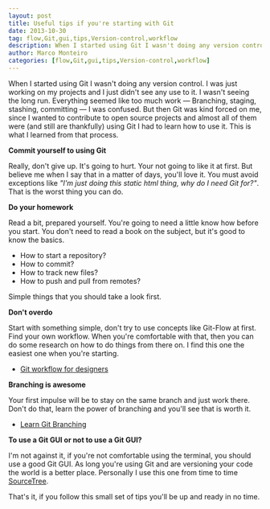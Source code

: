 ```yaml
---
layout: post
title: Useful tips if you're starting with Git
date: 2013-10-30
tag: flow,Git,gui,tips,Version-control,workflow
description: When I started using Git I wasn't doing any version control. I was just working on my projects and I just didn't see any use to it. I wasn't seeing
author: Marco Monteiro
categories: [flow,Git,gui,tips,Version-control,workflow]
---
```


When I started using Git I wasn't doing any version control. I was just working on my projects and I just didn't see any use to it. I wasn't seeing the long run. Everything seemed like too much work — Branching, staging, stashing, committing — I was confused.  But then Git was kind forced on me, since I wanted to contribute to open source projects and almost all of them were (and still are thankfully) using Git I had to learn how to use it. This is what I learned from that process.

<!--more-->

**<i class="icon-arrow-right"></i> Commit yourself to using Git**

Really, don't give up. It's going to hurt. Your not going to like it at first. But believe me when I say that in a matter of days, you'll love it. You must avoid exceptions like *"I'm just doing this static html thing, why do I need Git for?"*. That is the worst thing you can do.

**<i class="icon-arrow-right"></i> Do your homework**

Read a bit, prepared yourself. You're going to need a little know how before you start. You don't need to read a book on the subject, but it's good to know the basics.

* <i class="icon-angle-right"></i> How to start a repository?
* <i class="icon-angle-right"></i> How to commit?
* <i class="icon-angle-right"></i> How to track new files?
* <i class="icon-angle-right"></i> How to push and pull from remotes?

Simple things that you should take a look first.

**<i class="icon-arrow-right"></i> Don't overdo**

Start with something simple, don't try to use concepts like Git-Flow at first. Find your own workflow. When you're comfortable with that, then you can do some research on how to do things from there on. I find this one the easiest one when you're starting.

* [<i class="icon-angle-right"></i> Git workflow for designers](http://blog.teamtreehouse.com/git-for-designers-part-1)

**<i class="icon-arrow-right"></i> Branching is awesome**

Your first impulse will be to stay on the same branch and just work there. Don't do that, learn the power of branching and you'll see that is worth it.

* [<i class="icon-angle-right"></i> Learn Git Branching](http://pcottle.github.io/learnGitBranching/)

**<i class="icon-arrow-right"></i> To use a Git GUI or not to use a Git GUI?**

I'm not against it, if you're not comfortable using the terminal, you should use a good Git GUI. As long you're using Git and are versioning your code the world is a better place. Personally I use this one from time to time [SourceTree](http://www.sourcetreeapp.com/).

That's it, if you follow this small set of tips you'll be up and ready in no time.